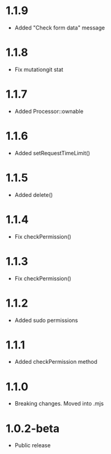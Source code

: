 1.1.9
======================================
- Added "Check form data" message

1.1.8
======================================
- Fix mutationgit stat

1.1.7
======================================
- Added Processor::ownable

1.1.6
======================================
- Added setRequestTimeLimit()

1.1.5
======================================
- Added delete()

1.1.4
======================================
- Fix checkPermission()

1.1.3
======================================
- Fix checkPermission()

1.1.2
======================================
- Added sudo permissions

1.1.1
======================================
- Added checkPermission method

1.1.0
======================================
- Breaking changes. Moved into .mjs

1.0.2-beta
======================================
- Public release
